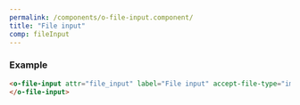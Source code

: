 ```yaml
---
permalink: /components/o-file-input.component/
title: "File input"
comp: fileInput
---
```


 <h3 class="grey-color">Example</h3>

```html
<o-file-input attr="file_input" label="File input" accept-file-type="image/*" max-file-size="10000">
</o-file-input>
```
